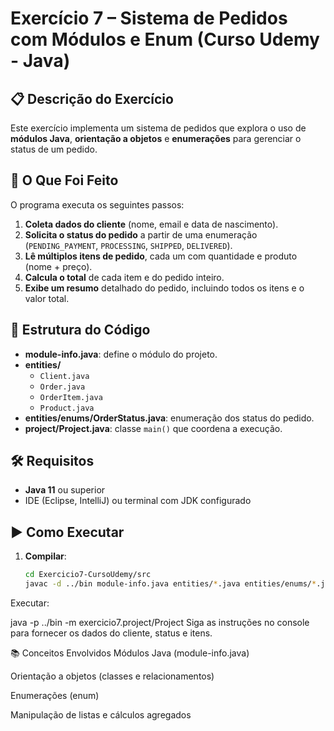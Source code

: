 # Exercício 7 – Sistema de Pedidos com Módulos e Enum (Curso Udemy - Java)

## 📋 Descrição do Exercício
Este exercício implementa um sistema de pedidos que explora o uso de **módulos Java**, **orientação a objetos** e **enumerações** para gerenciar o status de um pedido.

## 🧠 O Que Foi Feito
O programa executa os seguintes passos:

1. **Coleta dados do cliente** (nome, email e data de nascimento).  
2. **Solicita o status do pedido** a partir de uma enumeração (`PENDING_PAYMENT`, `PROCESSING`, `SHIPPED`, `DELIVERED`).  
3. **Lê múltiplos itens de pedido**, cada um com quantidade e produto (nome + preço).  
4. **Calcula o total** de cada item e do pedido inteiro.  
5. **Exibe um resumo** detalhado do pedido, incluindo todos os itens e o valor total.

## 📁 Estrutura do Código
- **module-info.java**: define o módulo do projeto.  
- **entities/**  
  - `Client.java`  
  - `Order.java`  
  - `OrderItem.java`  
  - `Product.java`  
- **entities/enums/OrderStatus.java**: enumeração dos status do pedido.  
- **project/Project.java**: classe `main()` que coordena a execução.

## 🛠️ Requisitos
- **Java 11** ou superior  
- IDE (Eclipse, IntelliJ) ou terminal com JDK configurado  

## ▶️ Como Executar
1. **Compilar**:  
   ```bash
   cd Exercicio7-CursoUdemy/src
   javac -d ../bin module-info.java entities/*.java entities/enums/*.java project/Project.java
Executar:

java -p ../bin -m exercicio7.project/Project
Siga as instruções no console para fornecer os dados do cliente, status e itens.

📚 Conceitos Envolvidos
Módulos Java (module-info.java)

Orientação a objetos (classes e relacionamentos)

Enumerações (enum)

Manipulação de listas e cálculos agregados